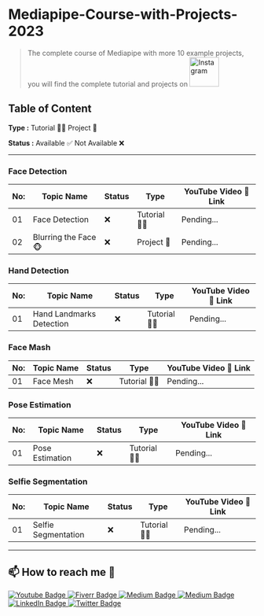 # Mediapipe-Course-with-Projects-2023
>The complete course of Mediapipe with more 10 example projects, you will find the complete tutorial and projects on   <a href="https://www.youtube.com/c/aiphile"><img alt="Instagram" src="https://img.shields.io/badge/YouTube-red?style=for-the-badge&logo=youtube&logoColor=white"  width="60"> </a> 

## **Table of Content**

**Type :** Tutorial 👨‍🏫 Project 🚧

**Status :** Available ✅ Not Available ❌

---
### Face Detection
|No: | Topic Name| Status | Type | YouTube Video 🎥 Link|
-----|-----------|--------|------|----------------------|
|01| Face Detection | ❌| Tutorial 👨‍🏫 | Pending... | 
|02| Blurring the Face 🐵 | ❌|Project 🚧| Pending...| 

### Hand Detection
|No: | Topic Name| Status | Type | YouTube Video 🎥 Link|
-----|-----------|--------|------|----------------------|
|01| Hand Landmarks Detection  | ❌| Tutorial 👨‍🏫 | Pending... | 

### Face Mash 
|No: | Topic Name| Status | Type | YouTube Video 🎥 Link|
-----|-----------|--------|------|----------------------|
|01| Face Mesh  | ❌| Tutorial 👨‍🏫 | Pending... | 

### Pose Estimation
|No: | Topic Name| Status | Type | YouTube Video 🎥 Link|
-----|-----------|--------|------|----------------------|
|01| Pose Estimation  | ❌| Tutorial 👨‍🏫 | Pending... | 
### Selfie Segmentation 
|No: | Topic Name| Status | Type | YouTube Video 🎥 Link|
-----|-----------|--------|------|----------------------|
|01| Selfie Segmentation  | ❌| Tutorial 👨‍🏫 | Pending... | 

---
## 📫 How to reach me :call_me_hand:
 
   <div id="badges">

 <!-- Youtube Badge -->
  <a href="https://www.youtube.com/c/aiphile">
    <img src="https://img.shields.io/badge/YouTube-red?style=for-the-badge&logo=youtube&logoColor=white" alt="Youtube Badge"/>
  </a>

<!-- Fiverr Badge -->
   <a href="https://www.fiverr.com/aiphile">
    <img src="https://img.shields.io/badge/Fiverr-fiverr?style=for-the-badge&logo=Fiverr&logoColor=black" alt="Fiverr Badge"/>
  </a>
<!-- Instagram Badge  -->
  <a href="https://www.instagram.com/aiphile17">
    <img src="https://img.shields.io/badge/Instagram-purple?style=for-the-badge&logo=Instagram&logoColor=white" alt="Medium Badge"/>

<!-- Medium Badge  -->
  <a href="https://medium.com/@aiphile">
    <img src="https://img.shields.io/badge/Medium-black?style=for-the-badge&logo=Medium&logoColor=white" alt="Medium Badge"/>
  </a>

<!-- LinkedIn Badge -->
  <a href="https://www.linkedin.com/company/aiphile">
    <img src="https://img.shields.io/badge/LinkedIn-blue?style=for-the-badge&logo=linkedin&logoColor=white" alt="LinkedIn Badge"/>
  </a>

  <!-- Twitter Badge  -->
  <a href="https://twitter.com/ai_phile">
    <img src="https://img.shields.io/badge/Twitter-blue?style=for-the-badge&logo=twitter&logoColor=white" alt="Twitter Badge"/>
  </a>

  <!-- Face book badge  -->
  <!-- <a href="your-twitter-URL">
    <img src="https://img.shields.io/badge/Facebook-blue?style=for-the-badge&logo=Facebook&logoColor=white" alt="Facebook Badge"/>
  </a> -->




 
</div>